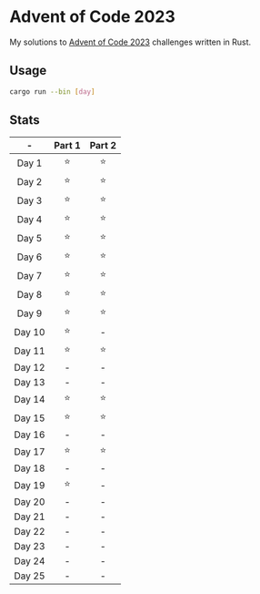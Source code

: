 # Advent of Code 2023

My solutions to [Advent of Code 2023](https://adventofcode.com/2023) challenges written in Rust.

## Usage

```bash
cargo run --bin [day]
```

## Stats

|   -    | Part 1 | Part 2 |
| :----: | :----: | :----: |
| Day 1  |  ⭐️   |  ⭐️   |
| Day 2  |  ⭐️   |  ⭐️   |
| Day 3  |  ⭐️   |  ⭐️   |
| Day 4  |  ⭐️   |  ⭐️   |
| Day 5  |  ⭐️   |  ⭐️   |
| Day 6  |  ⭐️   |  ⭐️   |
| Day 7  |  ⭐️   |  ⭐️   |
| Day 8  |  ⭐️   |  ⭐️   |
| Day 9  |  ⭐️   |  ⭐️   |
| Day 10 |  ⭐️   |   -    |
| Day 11 |  ⭐️   |  ⭐️   |
| Day 12 |   -    |   -    |
| Day 13 |   -    |   -    |
| Day 14 |  ⭐️   |  ⭐️   |
| Day 15 |  ⭐️   |  ⭐️   |
| Day 16 |   -    |   -    |
| Day 17 |  ⭐️   |  ⭐️   |
| Day 18 |   -    |   -    |
| Day 19 |  ⭐️   |   -    |
| Day 20 |   -    |   -    |
| Day 21 |   -    |   -    |
| Day 22 |   -    |   -    |
| Day 23 |   -    |   -    |
| Day 24 |   -    |   -    |
| Day 25 |   -    |   -    |
